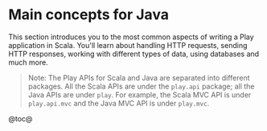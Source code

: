 <!--- Copyright (C) 2009-2016 Lightbend Inc. <https://www.lightbend.com> -->
# Main concepts for Java

This section introduces you to the most common aspects of writing a Play application in Scala. You'll learn about handling HTTP requests, sending HTTP responses, working with different types of data, using databases and much more.

> Note: The Play APIs for Scala and Java are separated into different packages. All the Scala APIs are under the `play.api` package; all the Java APIs are under `play`. For example, the Scala MVC API is under `play.api.mvc` and the Java MVC API is under `play.mvc`.

@toc@
